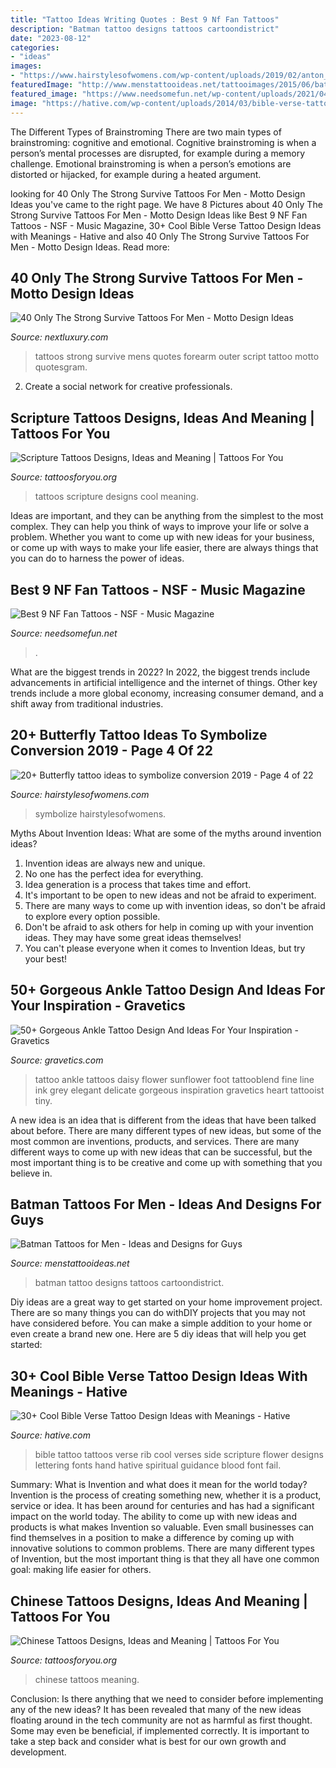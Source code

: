 ```yaml
---
title: "Tattoo Ideas Writing Quotes : Best 9 Nf Fan Tattoos"
description: "Batman tattoo designs tattoos cartoondistrict"
date: "2023-08-12"
categories:
- "ideas"
images:
- "https://www.hairstylesofwomens.com/wp-content/uploads/2019/02/anton_frnt_47693959_2265323643512748_6454838541111065315_n-e1549118302366.jpg"
featuredImage: "http://www.menstattooideas.net/tattooimages/2015/06/batman-tattoos-31.jpg"
featured_image: "https://www.needsomefun.net/wp-content/uploads/2021/04/nf-tattoos-6.jpg"
image: "https://hative.com/wp-content/uploads/2014/03/bible-verse-tattoos/26-bible-verse-and-flower-on-rib.jpg"
---
```



The Different Types of Brainstroming
There are two main types of brainstroming: cognitive and emotional. Cognitive brainstroming is when a person’s mental processes are disrupted, for example during a memory challenge. Emotional brainstroming is when a person’s emotions are distorted or hijacked, for example during a heated argument.

	

		
looking for 40 Only The Strong Survive Tattoos For Men - Motto Design Ideas you've came to the right page. We have 8 Pictures about 40 Only The Strong Survive Tattoos For Men - Motto Design Ideas like Best 9 NF Fan Tattoos - NSF - Music Magazine, 30+ Cool Bible Verse Tattoo Design Ideas with Meanings - Hative and also 40 Only The Strong Survive Tattoos For Men - Motto Design Ideas. Read more:
		
    
## 40 Only The Strong Survive Tattoos For Men - Motto Design Ideas

<img loading=lazy src="http://nextluxury.com/wp-content/uploads/handwritten-script-only-the-strong-survive-mens-outer-forearm-tattoos.jpg" onerror="this.onerror=null;this.src='https://tse3.mm.bing.net/th?id=OIP.AYRdlcSj5KVZgTNM6WDiYwHaLH&amp;pid=15.1';" alt="40 Only The Strong Survive Tattoos For Men - Motto Design Ideas">

_Source: nextluxury.com_

>tattoos strong survive mens quotes forearm outer script tattoo motto quotesgram. 

	

2. Create a social network for creative professionals. 

    
## Scripture Tattoos Designs, Ideas And Meaning | Tattoos For You

<img loading=lazy src="http://www.tattoosforyou.org/wp-content/uploads/2013/10/Cool-Scripture-Tattoos-767x1024.jpg" onerror="this.onerror=null;this.src='https://tse4.mm.bing.net/th?id=OIP.h6_4QRqBrpKWlQkUgJrrIwHaJ4&amp;pid=15.1';" alt="Scripture Tattoos Designs, Ideas and Meaning | Tattoos For You">

_Source: tattoosforyou.org_

>tattoos scripture designs cool meaning. 

	

Ideas are important, and they can be anything from the simplest to the most complex. They can help you think of ways to improve your life or solve a problem. Whether you want to come up with new ideas for your business, or come up with ways to make your life easier, there are always things that you can do to harness the power of ideas.

    
## Best 9 NF Fan Tattoos - NSF - Music Magazine

<img loading=lazy src="https://www.needsomefun.net/wp-content/uploads/2021/04/nf-tattoos-6.jpg" onerror="this.onerror=null;this.src='https://tse1.mm.bing.net/th?id=OIP.UHUxYtOt_lYrV1P3ZnNNygAAAA&amp;pid=15.1';" alt="Best 9 NF Fan Tattoos - NSF - Music Magazine">

_Source: needsomefun.net_

>. 

	

What are the biggest trends in 2022?
In 2022, the biggest trends include advancements in artificial intelligence and the internet of things. Other key trends include a more global economy, increasing consumer demand, and a shift away from traditional industries.

    
## 20+ Butterfly Tattoo Ideas To Symbolize Conversion 2019 - Page 4 Of 22

<img loading=lazy src="https://www.hairstylesofwomens.com/wp-content/uploads/2019/02/anton_frnt_47693959_2265323643512748_6454838541111065315_n-e1549118302366.jpg" onerror="this.onerror=null;this.src='https://tse3.mm.bing.net/th?id=OIP.VGXSkhT3LwM22L0hrCo6JgHaOv&amp;pid=15.1';" alt="20+ Butterfly tattoo ideas to symbolize conversion 2019 - Page 4 of 22">

_Source: hairstylesofwomens.com_

>symbolize hairstylesofwomens. 

	

Myths About Invention Ideas: What are some of the myths around invention ideas?
1. Invention ideas are always new and unique.
2. No one has the perfect idea for everything.
3. Idea generation is a process that takes time and effort.
4. It's important to be open to new ideas and not be afraid to experiment.
5. There are many ways to come up with invention ideas, so don't be afraid to explore every option possible.
6. Don't be afraid to ask others for help in coming up with your invention ideas. They may have some great ideas themselves!
7. You can't please everyone when it comes to Invention Ideas, but try your best!

    
## 50+ Gorgeous Ankle Tattoo Design And Ideas For Your Inspiration - Gravetics

<img loading=lazy src="http://www.gravetics.com/wp-content/uploads/2016/11/daisy.jpg" onerror="this.onerror=null;this.src='https://tse4.mm.bing.net/th?id=OIP.nqoBUGVIaWz-Yd5KAB8fFgHaHa&amp;pid=15.1';" alt="50+ Gorgeous Ankle Tattoo Design And Ideas For Your Inspiration - Gravetics">

_Source: gravetics.com_

>tattoo ankle tattoos daisy flower sunflower foot tattooblend fine line ink grey elegant delicate gorgeous inspiration gravetics heart tattooist tiny. 

	

A new idea is an idea that is different from the ideas that have been talked about before. There are many different types of new ideas, but some of the most common are inventions, products, and services. There are many different ways to come up with new ideas that can be successful, but the most important thing is to be creative and come up with something that you believe in.

    
## Batman Tattoos For Men - Ideas And Designs For Guys

<img loading=lazy src="http://www.menstattooideas.net/tattooimages/2015/06/batman-tattoos-31.jpg" onerror="this.onerror=null;this.src='https://tse3.mm.bing.net/th?id=OIP.axVRmu8mZjsmvf5H6t6HwAAAAA&amp;pid=15.1';" alt="Batman Tattoos for Men - Ideas and Designs for Guys">

_Source: menstattooideas.net_

>batman tattoo designs tattoos cartoondistrict. 

	

Diy ideas are a great way to get started on your home improvement project. There are so many things you can do withDIY projects that you may not have considered before. You can make a simple addition to your home or even create a brand new one. Here are 5 diy ideas that will help you get started:

    
## 30+ Cool Bible Verse Tattoo Design Ideas With Meanings - Hative

<img loading=lazy src="https://hative.com/wp-content/uploads/2014/03/bible-verse-tattoos/26-bible-verse-and-flower-on-rib.jpg" onerror="this.onerror=null;this.src='https://tse1.mm.bing.net/th?id=OIP.gj_UFsYjweNdVkWCuuxRwQHaJ4&amp;pid=15.1';" alt="30+ Cool Bible Verse Tattoo Design Ideas with Meanings - Hative">

_Source: hative.com_

>bible tattoo tattoos verse rib cool verses side scripture flower designs lettering fonts hand hative spiritual guidance blood font fail. 

	

Summary: What is Invention and what does it mean for the world today?
Invention is the process of creating something new, whether it is a product, service or idea. It has been around for centuries and has had a significant impact on the world today. The ability to come up with new ideas and products is what makes Invention so valuable. Even small businesses can find themselves in a position to make a difference by coming up with innovative solutions to common problems. There are many different types of Invention, but the most important thing is that they all have one common goal: making life easier for others.

    
## Chinese Tattoos Designs, Ideas And Meaning | Tattoos For You

<img loading=lazy src="http://www.tattoosforyou.org/wp-content/uploads/2013/10/Chinese-Tattoos-768x1024.jpg" onerror="this.onerror=null;this.src='https://tse2.mm.bing.net/th?id=OIP.LolMsPsFGkg0jH4AYcPu2wHaJ4&amp;pid=15.1';" alt="Chinese Tattoos Designs, Ideas and Meaning | Tattoos For You">

_Source: tattoosforyou.org_

>chinese tattoos meaning. 

	

Conclusion: Is there anything that we need to consider before implementing any of the new ideas?
It has been revealed that many of the new ideas floating around in the tech community are not as harmful as first thought. Some may even be beneficial, if implemented correctly. It is important to take a step back and consider what is best for our own growth and development.

